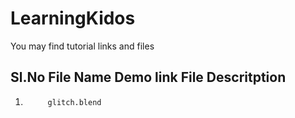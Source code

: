 # LearningKidos
You may find tutorial links and files 

Sl.No		File Name						Demo link					File Descritption
------------------------------------------------------------------------------------------------------------------------------------------
1.			glitch.blend						
